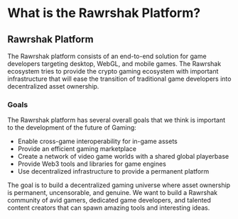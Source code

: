 # What is the Rawrshak Platform?

## Rawrshak Platform

The Rawrshak platform consists of an end-to-end solution for game developers targeting desktop, WebGL, and mobile games. The Rawrshak ecosystem tries to provide the crypto gaming ecosystem with important infrastructure that will ease the transition of traditional game developers into decentralized asset ownership.&#x20;

### Goals

The Rawrshak platform has several overall goals that we think is important to the development of the future of Gaming:

* Enable cross-game interoperability for in-game assets
* Provide an efficient gaming marketplace
* Create a network of video game worlds with a shared global playerbase&#x20;
* Provide Web3 tools and libraries for game engines
* Use decentralized infrastructure to provide a permanent platform

The goal is to build a decentralized gaming universe where asset ownership is permanent, uncensorable, and genuine. We want to build a Rawrshak community of avid gamers, dedicated game developers, and talented content creators that can spawn amazing tools and interesting ideas.&#x20;
